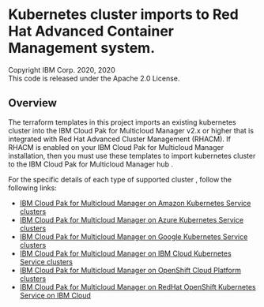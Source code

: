 # Kubernetes cluster imports to Red Hat Advanced Container Management system.
Copyright IBM Corp. 2020, 2020 \
This code is released under the Apache 2.0 License.

## Overview
 The terraform templates in this project imports an existing kubernetes cluster into the IBM Cloud Pak for Multicloud Manager v2.x or higher that is integrated with Red Hat Advanced Cluster Management (RHACM). If RHACM is enabled on your IBM Cloud Pak for Multicloud Manager installation, then you must use these templates to import kubernetes cluster to the IBM Cloud Pak for Multicloud Manager hub .
 
 For the specific details of each type of supported cluster , follow the following links: 
  * [IBM Cloud Pak for Multicloud Manager on Amazon Kubernetes Service clusters](https://github.com/IBM-CAMHub-Open/template_import_rhacm/tree/5.2.0/terraform100/EKS/mcm-klusterlet/README.md)
  * [IBM Cloud Pak for Multicloud Manager on Azure Kubernetes Service clusters](https://github.com/IBM-CAMHub-Open/template_import_rhacm/tree/5.2.0/terraform100/AKS/mcm-klusterlet/README.md)
  * [IBM Cloud Pak for Multicloud Manager on Google Kubernetes Service clusters](https://github.com/IBM-CAMHub-Open/template_import_rhacm/tree/5.2.0/terraform100/GKE/mcm-klusterlet/README.md)
  * [IBM Cloud Pak for Multicloud Manager on IBM Cloud Kubernetes Service clusters](https://github.com/IBM-CAMHub-Open/template_import_rhacm/tree/5.2.0/terraform100/IKS/mcm-klusterlet/README.md)
  * [IBM Cloud Pak for Multicloud Manager on OpenShift Cloud Platform clusters](https://github.com/IBM-CAMHub-Open/template_import_rhacm/tree/5.2.0/terraform100/OCP/terraform/README.md)
  * [IBM Cloud Pak for Multicloud Manager on RedHat OpenShift Kubernetes Service on IBM Cloud](https://github.com/IBM-CAMHub-Open/template_import_rhacm/tree/5.2.0/terraform100/ROKS/mcm-klusterlet/README.md)
